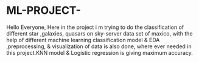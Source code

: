 # ML-PROJECT-

Hello Everyone,
Here in the project i m trying to do the classification of different star ,galaxies, quasars on sky-server data set of maxico, with the help of different machine learning classification model & EDA ,preprocessing, & visualization of data is also done, where ever needed in this project.KNN model & Logistic regression is giving maximum accuracy.
